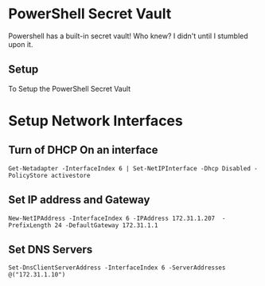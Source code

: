 # PowerShell Secret Vault
Powershell has a built-in secret vault! Who knew? I didn't until I stumbled upon it.

## Setup
To Setup the PowerShell Secret Vault

# Setup Network Interfaces
## Turn of DHCP On an interface
```pwsh
Get-Netadapter -InterfaceIndex 6 | Set-NetIPInterface -Dhcp Disabled -PolicyStore activestore
```

## Set IP address and Gateway
```pwsh
New-NetIPAddress -InterfaceIndex 6 -IPAddress 172.31.1.207  -PrefixLength 24 -DefaultGateway 172.31.1.1
```

## Set DNS Servers
```pwsh
Set-DnsClientServerAddress -InterfaceIndex 6 -ServerAddresses @("172.31.1.10")
```
